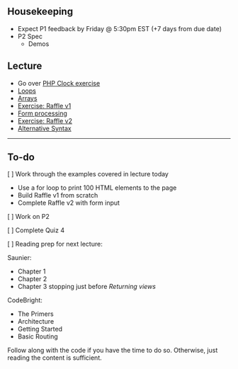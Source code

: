 <!-- https://github.com/susanBuck/dwa15-archive/blob/master/2014-Summer/lectures/04_Lecture_4.md -->

## Housekeeping

* Expect P1 feedback by Friday @ 5:30pm EST (+7 days from due date)
* P2 Spec
	* Demos


## Lecture

* Go over [PHP Clock exercise](https://github.com/susanBuck/notes/blob/master/04_PHP/07_Clock_exercise.md)
* [Loops](https://github.com/susanBuck/notes/blob/master/04_PHP/08_Loops.md)
* [Arrays](https://github.com/susanBuck/notes/blob/master/04_PHP/09_Arrays.md)
* [Exercise: Raffle v1](https://github.com/susanBuck/notes/blob/master/04_PHP/10_Exercise_Raffle_v1.md)
* [Form processing](https://github.com/susanBuck/notes/blob/master/04_PHP/10_Form_processing.md)
* [Exercise: Raffle v2](https://github.com/susanBuck/notes/blob/master/04_PHP/11_Execise_Raffle_v2.md)
* [Alternative Syntax](https://github.com/susanBuck/notes/blob/master/04_PHP/13_Alternative_syntax.md)

---

## To-do

[ ] Work through the examples covered in lecture today

+ Use a for loop to print 100 HTML elements to the page
+ Build Raffle v1 from scratch
+ Complete Raffle v2 with form input

[ ] Work on P2

[ ] Complete Quiz 4

[ ] Reading prep for next lecture:

Saunier:

* Chapter 1
* Chapter 2 
* Chapter 3 stopping just before *Returning views*

CodeBright:

* The Primers
* Architecture
* Getting Started
* Basic Routing

Follow along with the code if you have the time to do so. Otherwise, just reading the content is sufficient.
